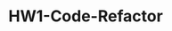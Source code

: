 # HW1-Code-Refactor
<!--HW required us to push the HW folder provided to us from gitlabs onto our own GitHub repository using git bash. From there we had to ensure the index.html was in the root folder so the web page would properly display from GitHub. -->